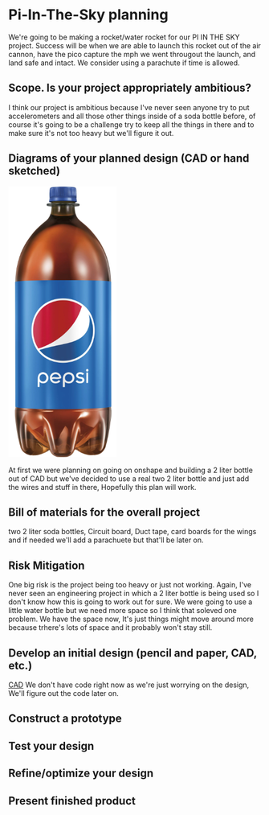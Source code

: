 # Pi-In-The-Sky planning

We're going to be making a rocket/water rocket for our PI IN THE SKY project. Success will be when we are able to launch this rocket out of the air cannon, have the pico capture the mph we went througout the launch, and land safe and intact. We consider using a parachute if time is allowed. 


## Scope.  Is your project appropriately ambitious? 
I think our project is ambitious because I've never seen anyone try to put accelerometers and all those other things inside of a soda bottle before, of course it's going to be a challenge try to keep all the things in there and to make sure it's not too heavy but we'll figure it out. 
## Diagrams of your planned design (CAD or hand sketched)
![soda](images/soda.png)


At first we were planning on going on onshape and building a 2 liter bottle out of CAD but we've decided to use a real two 2 liter bottle and just add the wires and stuff in there, Hopefully this plan will work.
## Bill of materials for the overall project
two 2 liter soda bottles, Circuit board, Duct tape, card boards for the wings and if needed we'll add a parachuete but that'll be later on.
## Risk Mitigation
One big risk is the project being too heavy or just not working. Again, I've never seen an engineering project in which a 2 liter bottle is being used so I don't know how this is going to work out for sure. We were going to use a little water bottle but we need more space so I think that soleved one problem. We have the space now, It's just things might move around more because trhere's lots of space and it probably won't stay still. 

## Develop an initial design (pencil and paper, CAD, etc.)
[CAD](https://cvilleschools.onshape.com/documents/3e4d9e6db1d7c213b08b98f4/w/cb6daed488f8fdf9e05e1dfa/e/c9bda002f40a3f28976983cc)
We don't have code right now as we're just worrying on the design, We'll figure out the code later on. 
## Construct a prototype
## Test your design
## Refine/optimize your design
## Present finished product
